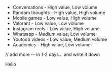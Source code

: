 - Conversations - High value, Low volume
- Random thoughts - High value, High volume
- Mobile games - Low value, High volume
- Valorant - Low value, Low volume
- Instagram reels - Low value, High volume
- Whatsapp - Medium value, Low volume
- Youtoob videos - Low value, Medium volume
- Academics - High value, Low volume

// add more -- in 1-2 days... and write it down

Hello